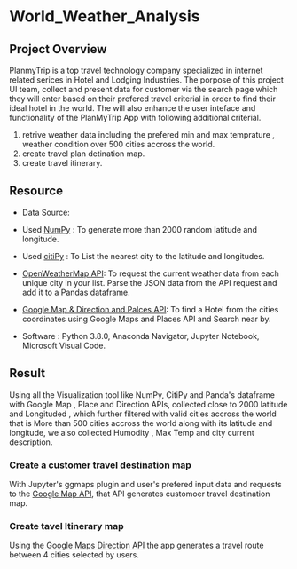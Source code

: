 # World_Weather_Analysis

## Project Overview

PlanmyTrip is a top travel technology company specialized in internet related serices in Hotel and Lodging  Industries. The porpose of this project UI team, collect and present data for customer via the search page which they will enter based on their prefered travel criterial in order to find their ideal hotel in the world.
The will also enhance the user inteface and functionality of the PlanMyTrip App with following additional criterial.

1. retrive weather data including the prefered min and max temprature , weather condition over 500 cities accross the world.
2. create travel plan detination map.
3. create travel itinerary.


## Resource 

*  Data Source: 
*   Used [NumPy](https://docs.scipy.org/doc/numpy-1.14.0/reference/generated/numpy.random.uniform.html) : To generate more than 2000 random latitude and longitude.
*   Used [citiPy](https://pypi.org/project/citipy/) : To List the nearest city to the latitude and longitudes.
*   [OpenWeatherMap API](https://openweathermap.org/current): To request the current weather data from each unique city in your list. Parse the JSON data from the    API request and add it to a Pandas dataframe.
*   [Google Map & Direction and Palces API](https://mapsplatform.google.com/): To find a Hotel from the cities coordinates using Google Maps and Places API and Search near by.

* Software : Python 3.8.0, Anaconda Navigator, Jupyter Notebook, Microsoft Visual Code.

## Result

Using all the Visualization tool like NumPy, CitiPy and Panda's dataframe with Google Map , Place and Direction APIs, collected close to 2000 latitude and Longituded , which further filtered with valid cities accross the world that is More than 500 cities accross the world along with its latitude and longitude, we also collected Humodity , Max Temp and city current description.


### Create a customer travel destination map

With Jupyter's ggmaps plugin and user's prefered input data and requests to the [Google Map API](https://openweathermap.org/current), that API generates customoer travel destination map.

### Create tavel Itinerary map

Using the [Google Maps Direction API](https://developers.google.com/maps/documentation/directions/overview) the app generates a travel route between 4 cities selected by users.





